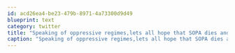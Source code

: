 ```yaml
---
id: acd26ea4-be23-479b-8971-4a73300d9d49
blueprint: text
category: twitter
title: "Speaking of oppressive regimes,lets all hope that SOPA dies and that the Cdn gov't doesn't get the same bright idea."
caption: "Speaking of oppressive regimes,lets all hope that SOPA dies and that the Cdn gov't doesn't get the same bright idea."
---
```

